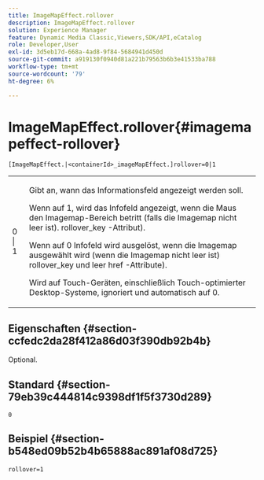 ```yaml
---
title: ImageMapEffect.rollover
description: ImageMapEffect.rollover
solution: Experience Manager
feature: Dynamic Media Classic,Viewers,SDK/API,eCatalog
role: Developer,User
exl-id: 3d5eb17d-668a-4ad8-9f84-5684941d450d
source-git-commit: a919130f0940d81a221b79563b6b3e41533ba788
workflow-type: tm+mt
source-wordcount: '79'
ht-degree: 6%

---
```


# ImageMapEffect.rollover{#imagemapeffect-rollover}

`[ImageMapEffect.|<containerId>_imageMapEffect.]rollover=0|1`

<table id="table_2671D63442B54F659C32C4A3CC61DD7C"> 
 <tbody> 
  <tr> 
   <td colname="col1"> <p><span class="codeph"> 0 | 1</span> </p> </td> 
   <td colname="col2"> <p>Gibt an, wann das Informationsfeld angezeigt werden soll. </p> <p>Wenn auf <span class="codeph"> 1</span>, wird das Infofeld angezeigt, wenn die Maus den Imagemap-Bereich betritt (falls die Imagemap nicht leer ist). <span class="codeph"> rollover_key</span> -Attribut). </p> <p>Wenn auf <span class="codeph"> 0</span> Infofeld wird ausgelöst, wenn die Imagemap ausgewählt wird (wenn die Imagemap nicht leer ist) <span class="codeph"> rollover_key</span> und leer <span class="codeph"> href</span> -Attribute). </p> <p> Wird auf Touch-Geräten, einschließlich Touch-optimierter Desktop-Systeme, ignoriert und automatisch auf <span class="codeph"> 0</span>. </p> </td> 
  </tr> 
 </tbody> 
</table>

## Eigenschaften {#section-ccfedc2da28f412a86d03f390db92b4b}

Optional.

## Standard {#section-79eb39c444814c9398df1f5f3730d289}

`0`

## Beispiel {#section-b548ed09b52b4b65888ac891af08d725}

`rollover=1`

